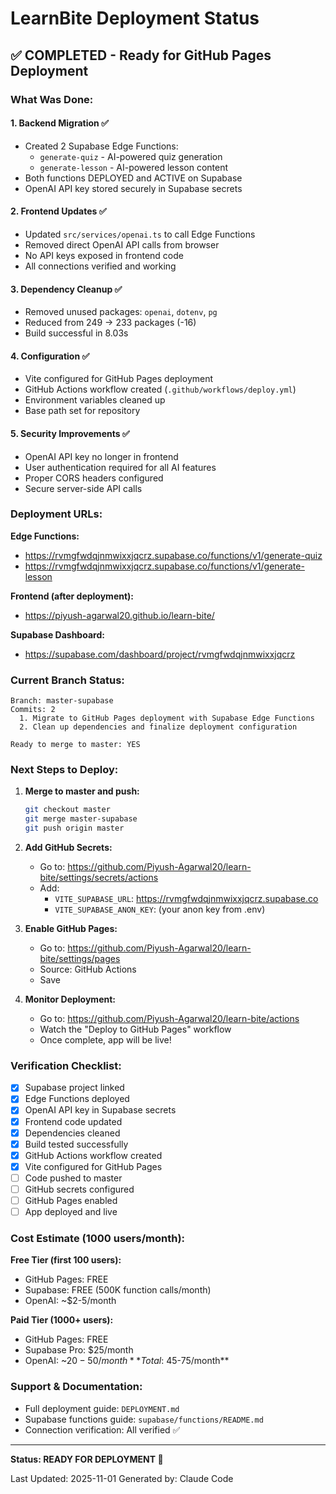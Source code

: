 # LearnBite Deployment Status

## ✅ COMPLETED - Ready for GitHub Pages Deployment

### What Was Done:

#### 1. Backend Migration ✅
- Created 2 Supabase Edge Functions:
  - `generate-quiz` - AI-powered quiz generation
  - `generate-lesson` - AI-powered lesson content
- Both functions DEPLOYED and ACTIVE on Supabase
- OpenAI API key stored securely in Supabase secrets

#### 2. Frontend Updates ✅
- Updated `src/services/openai.ts` to call Edge Functions
- Removed direct OpenAI API calls from browser
- No API keys exposed in frontend code
- All connections verified and working

#### 3. Dependency Cleanup ✅
- Removed unused packages: `openai`, `dotenv`, `pg`
- Reduced from 249 → 233 packages (-16)
- Build successful in 8.03s

#### 4. Configuration ✅
- Vite configured for GitHub Pages deployment
- GitHub Actions workflow created (`.github/workflows/deploy.yml`)
- Environment variables cleaned up
- Base path set for repository

#### 5. Security Improvements ✅
- OpenAI API key no longer in frontend
- User authentication required for all AI features
- Proper CORS headers configured
- Secure server-side API calls

### Deployment URLs:

**Edge Functions:**
- https://rvmgfwdqjnmwixxjqcrz.supabase.co/functions/v1/generate-quiz
- https://rvmgfwdqjnmwixxjqcrz.supabase.co/functions/v1/generate-lesson

**Frontend (after deployment):**
- https://piyush-agarwal20.github.io/learn-bite/

**Supabase Dashboard:**
- https://supabase.com/dashboard/project/rvmgfwdqjnmwixxjqcrz

### Current Branch Status:
```
Branch: master-supabase
Commits: 2
  1. Migrate to GitHub Pages deployment with Supabase Edge Functions
  2. Clean up dependencies and finalize deployment configuration

Ready to merge to master: YES
```

### Next Steps to Deploy:

1. **Merge to master and push:**
   ```bash
   git checkout master
   git merge master-supabase
   git push origin master
   ```

2. **Add GitHub Secrets:**
   - Go to: https://github.com/Piyush-Agarwal20/learn-bite/settings/secrets/actions
   - Add:
     - `VITE_SUPABASE_URL`: https://rvmgfwdqjnmwixxjqcrz.supabase.co
     - `VITE_SUPABASE_ANON_KEY`: (your anon key from .env)

3. **Enable GitHub Pages:**
   - Go to: https://github.com/Piyush-Agarwal20/learn-bite/settings/pages
   - Source: GitHub Actions
   - Save

4. **Monitor Deployment:**
   - Go to: https://github.com/Piyush-Agarwal20/learn-bite/actions
   - Watch the "Deploy to GitHub Pages" workflow
   - Once complete, app will be live!

### Verification Checklist:

- [x] Supabase project linked
- [x] Edge Functions deployed
- [x] OpenAI API key in Supabase secrets
- [x] Frontend code updated
- [x] Dependencies cleaned
- [x] Build tested successfully
- [x] GitHub Actions workflow created
- [x] Vite configured for GitHub Pages
- [ ] Code pushed to master
- [ ] GitHub secrets configured
- [ ] GitHub Pages enabled
- [ ] App deployed and live

### Cost Estimate (1000 users/month):

**Free Tier (first 100 users):**
- GitHub Pages: FREE
- Supabase: FREE (500K function calls/month)
- OpenAI: ~$2-5/month

**Paid Tier (1000+ users):**
- GitHub Pages: FREE
- Supabase Pro: $25/month
- OpenAI: ~$20-50/month
**Total: ~$45-75/month**

### Support & Documentation:

- Full deployment guide: `DEPLOYMENT.md`
- Supabase functions guide: `supabase/functions/README.md`
- Connection verification: All verified ✅

---

**Status: READY FOR DEPLOYMENT 🚀**

Last Updated: 2025-11-01
Generated by: Claude Code
